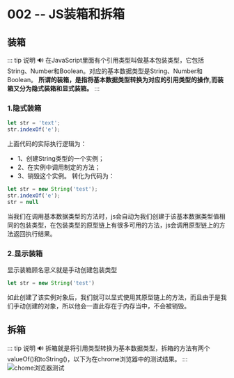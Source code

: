# 002 -- JS装箱和拆箱

## 装箱
::: tip 说明
:loud_sound:
在JavaScript里面有个引用类型叫做基本包装类型，它包括String、Number和Boolean。对应的基本数据类型是String、Number和Boolean。
**所谓的装箱，是指将基本数据类型转换为对应的引用类型的操作,而装箱又分为隐式装箱和显式装箱。**
:::
### 1.隐式装箱
```js
let str = 'text';
str.indexOf('e');
```
上面代码的实际执行逻辑为：
- 1、创建String类型的一个实例；
- 2、在实例中调用制定的方法；
- 3、销毁这个实例。
转化为代码为：
```js
let str = new String('test');
str.indexOf('e');
str = null
```
当我们在调用基本数据类型的方法时，js会自动为我们创建于该基本数据类型值相同的包装类型，在包装类型的原型链上有很多可用的方法，js会调用原型链上的方法返回执行结果。
### 2.显示装箱
显示装箱顾名思义就是手动创建包装类型
```js
let str = new String('test')
```
如此创建了该实例对象后，我们就可以显式使用其原型链上的方法，而且由于是我们手动创建的对象，所以他会一直此存在于内存当中，不会被销毁。
## 拆箱
::: tip 说明
:loud_sound:
拆箱就是将引用类型转换为基本数据类型，拆箱的方法有两个valueOf()和toString()，以下为在chrome浏览器中的测试结果。
:::
![chome浏览器测试](~@Front/JS/image/package.png)
